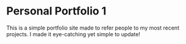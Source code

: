 # Personal Portfolio 1

This is a simple portfolio site made to refer people to my most recent projects.
I made it eye-catching yet simple to update!